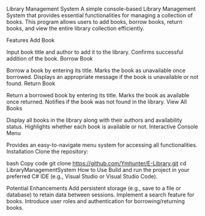 Library Management System
A simple console-based Library Management System that provides essential functionalities for managing a collection of books. This program allows users to add books, borrow books, return books, and view the entire library collection efficiently.

Features
Add Book

Input book title and author to add it to the library.
Confirms successful addition of the book.
Borrow Book

Borrow a book by entering its title.
Marks the book as unavailable once borrowed.
Displays an appropriate message if the book is unavailable or not found.
Return Book

Return a borrowed book by entering its title.
Marks the book as available once returned.
Notifies if the book was not found in the library.
View All Books

Display all books in the library along with their authors and availability status.
Highlights whether each book is available or not.
Interactive Console Menu

Provides an easy-to-navigate menu system for accessing all functionalities.
Installation
Clone the repository:

bash
Copy code
git clone https://github.com/Ymhunter/E-Library.git
cd LibraryManagementSystem
How to Use
Build and run the project in your preferred C# IDE (e.g., Visual Studio or Visual Studio Code).

Potential Enhancements
Add persistent storage (e.g., save to a file or database) to retain data between sessions.
Implement a search feature for books.
Introduce user roles and authentication for borrowing/returning books.
